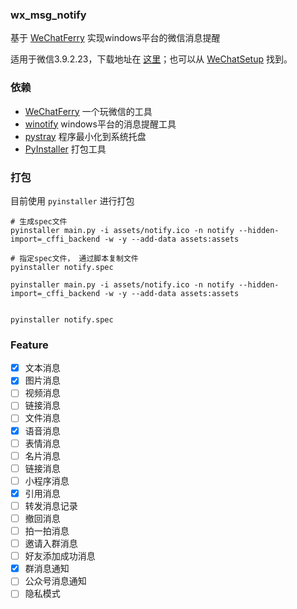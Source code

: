 ### wx_msg_notify

基于 [WeChatFerry](https://github.com/lich0821/WeChatFerry) 实现windows平台的微信消息提醒

适用于微信3.9.2.23，下载地址在 [这里](https://github.com/lich0821/WeChatFerry/releases/latest)；也可以从 [WeChatSetup](https://gitee.com/lch0821/WeChatSetup) 找到。


### 依赖

- [WeChatFerry](https://github.com/lich0821/WeChatFerry)  一个玩微信的工具
- [winotify](https://github.com/versa-syahptr/winotify)  windows平台的消息提醒工具
- [pystray](https://pypi.org/project/pystray/)  程序最小化到系统托盘
- [PyInstaller](https://www.pyinstaller.org/)  打包工具


### 打包

目前使用 `pyinstaller` 进行打包


```shell
# 生成spec文件
pyinstaller main.py -i assets/notify.ico -n notify --hidden-import=_cffi_backend -w -y --add-data assets:assets

# 指定spec文件， 通过脚本复制文件
pyinstaller notify.spec
```

```shell
pyinstaller main.py -i assets/notify.ico -n notify --hidden-import=_cffi_backend -w -y --add-data assets:assets


pyinstaller notify.spec
```



### Feature

- [x] 文本消息
- [x] 图片消息
- [ ] 视频消息
- [ ] 链接消息
- [ ] 文件消息
- [x] 语音消息
- [ ] 表情消息
- [ ] 名片消息
- [ ] 链接消息
- [ ] 小程序消息
- [x] 引用消息
- [ ] 转发消息记录
- [ ] 撤回消息
- [ ] 拍一拍消息
- [ ] 邀请入群消息
- [ ] 好友添加成功消息
- [x] 群消息通知
- [ ] 公众号消息通知
- [ ] 隐私模式
